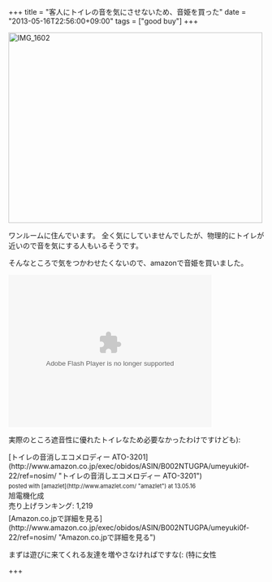 +++
title =  "客人にトイレの音を気にさせないため、音姫を買った"
date =  "2013-05-16T22:56:00+09:00"
tags = ["good buy"]
+++
<p><a href="http://www.flickr.com/photos/68742489@N02/8744595496/" title="IMG_1602 by umeyuki1326, on Flickr"><img src="http://farm8.staticflickr.com/7281/8744595496_e3d9e01d5a.jpg" width="500" height="375" alt="IMG_1602"></a></p>

<p>ワンルームに住んでいます。
全く気にしていませんでしたが、物理的にトイレが近いので音を気にする人もいるそうです。</p>

<p>そんなところで気をつかわせたくないので、amazonで音姫を買いました。</p>

<p><object type="application/x-shockwave-flash" width="400" height="300" data="http://www.flickr.com/apps/video/stewart.swf?v=109786" classid="clsid:D27CDB6E-AE6D-11cf-96B8-444553540000"> <param name="flashvars" value="intl_lang=en-us&photo_secret=d52829ac49&photo_id=8744595318"></param> <param name="movie" value="http://www.flickr.com/apps/video/stewart.swf?v=109786"></param> <param name="bgcolor" value="#000000"></param> <param name="allowFullScreen" value="true"></param><embed type="application/x-shockwave-flash" src="http://www.flickr.com/apps/video/stewart.swf?v=109786" bgcolor="#000000" allowfullscreen="true" flashvars="intl_lang=en-us&photo_secret=d52829ac49&photo_id=8744595318" height="300" width="400"></embed></object></p>

<p>実際のところ遮音性に優れたトイレなため必要なかったわけですけども):</p>

<div class="amazlet-box" style="margin-bottom:0px;"><div class="amazlet-image" style="float:left;margin:0px 12px 1px 0px;">[トイレの音消しエコメロディー ATO-3201](http://www.amazon.co.jp/exec/obidos/ASIN/B002NTUGPA/umeyuki0f-22/ref=nosim/ "トイレの音消しエコメロディー ATO-3201")<div class="amazlet-powered-date" style="font-size:80%;margin-top:5px;line-height:120%">posted with [amazlet](http://www.amazlet.com/ "amazlet") at 13.05.16</div></div><div class="amazlet-detail">旭電機化成 <br />売り上げランキング: 1,219<br /></div><div class="amazlet-sub-info" style="float: left;"><div class="amazlet-link" style="margin-top: 5px">[Amazon.co.jpで詳細を見る](http://www.amazon.co.jp/exec/obidos/ASIN/B002NTUGPA/umeyuki0f-22/ref=nosim/ "Amazon.co.jpで詳細を見る")</div></div></div><div class="amazlet-footer" style="clear: left"></div></div>

<p>まずは遊びに来てくれる友達を増やさなければですな(: (特に女性</p>

+++
